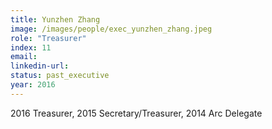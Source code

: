 ```yaml
---
title: Yunzhen Zhang
image: /images/people/exec_yunzhen_zhang.jpeg
role: "Treasurer"
index: 11
email:
linkedin-url:
status: past_executive
year: 2016
---
```

2016 Treasurer, 2015 Secretary/Treasurer, 2014 Arc Delegate


